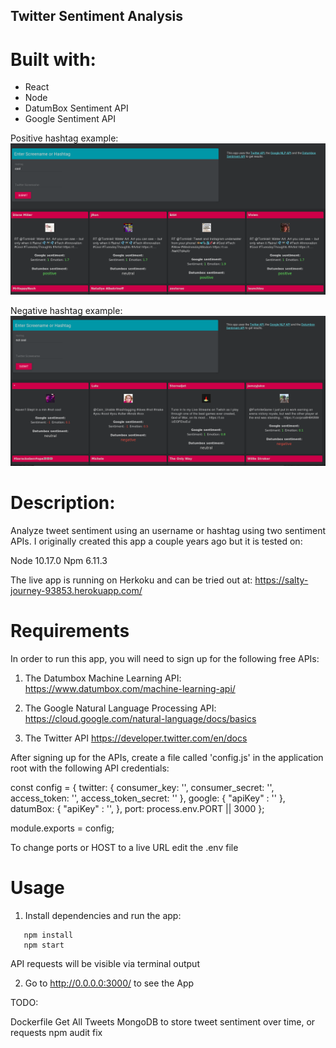 ## Twitter Sentiment Analysis

# Built with:

- React
- Node
- DatumBox Sentiment API
- Google Sentiment API

Positive hashtag example:
![demo1](demo1.png)

Negative hashtag example:
![demo2](demo2.png)

# Description:

Analyze tweet sentiment using an username or hashtag using two sentiment APIs. I originally created this app a couple years ago but it is tested on:

Node 10.17.0
Npm  6.11.3

The live app is running on Herkoku and can be tried out at: 
https://salty-journey-93853.herokuapp.com/

# Requirements

In order to run this app, you will need to sign up for the following free APIs:

1. The Datumbox Machine Learning API:
 https://www.datumbox.com/machine-learning-api/ 

2. The Google Natural Language Processing API:
   https://cloud.google.com/natural-language/docs/basics

3. The Twitter API https://developer.twitter.com/en/docs


After signing up for the APIs, create a file called 'config.js' in the application root with the following API credentials:

const config = {
  twitter: {
    consumer_key: '',
    consumer_secret: '',
    access_token: '',
    access_token_secret: ''
  },
  google: {
    "apiKey" : ''
  },
  datumBox: {
    "apiKey" : '',
  },
  port: process.env.PORT || 3000
};

module.exports = config;

To change ports or HOST to a live URL edit the .env file

# Usage


1. Install dependencies and run the app: 
```
   npm install
   npm start
```

API requests will be visible via terminal output

2. Go to http://0.0.0.0:3000/ to see the App


TODO:

Dockerfile
Get All Tweets
MongoDB to store tweet sentiment over time, or requests
npm audit fix
